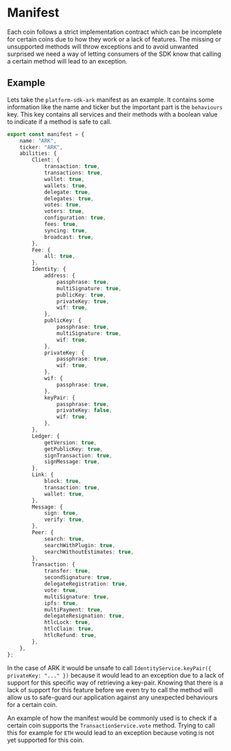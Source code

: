 # Manifest

Each coin follows a strict implementation contract which can be incomplete for certain coins due to how they work or a lack of features. The missing or unsupported methods will throw exceptions and to avoid unwanted surprised we need a way of letting consumers of the SDK know that calling a certain method will lead to an exception.

## Example

Lets take the `platform-sdk-ark` manifest as an example. It contains some information like the name and ticker but the important part is the `behaviours` key. This key contains all services and their methods with a boolean value to indicate if a method is safe to call.

```ts
export const manifest = {
	name: "ARK",
	ticker: "ARK",
	abilities: {
		Client: {
			transaction: true,
			transactions: true,
			wallet: true,
			wallets: true,
			delegate: true,
			delegates: true,
			votes: true,
			voters: true,
			configuration: true,
			fees: true,
			syncing: true,
			broadcast: true,
		},
		Fee: {
			all: true,
		},
		Identity: {
			address: {
				passphrase: true,
				multiSignature: true,
				publicKey: true,
				privateKey: true,
				wif: true,
			},
			publicKey: {
				passphrase: true,
				multiSignature: true,
				wif: true,
			},
			privateKey: {
				passphrase: true,
				wif: true,
			},
			wif: {
				passphrase: true,
			},
			keyPair: {
				passphrase: true,
				privateKey: false,
				wif: true,
			},
		},
		Ledger: {
			getVersion: true,
			getPublicKey: true,
			signTransaction: true,
			signMessage: true,
		},
		Link: {
			block: true,
			transaction: true,
			wallet: true,
		},
		Message: {
			sign: true,
			verify: true,
		},
		Peer: {
			search: true,
			searchWithPlugin: true,
			searchWithoutEstimates: true,
		},
		Transaction: {
			transfer: true,
			secondSignature: true,
			delegateRegistration: true,
			vote: true,
			multiSignature: true,
			ipfs: true,
			multiPayment: true,
			delegateResignation: true,
			htlcLock: true,
			htlcClaim: true,
			htlcRefund: true,
		},
	},
};
```

In the case of ARK it would be unsafe to call `IdentityService.keyPair({ privateKey: "..." })` because it would lead to an exception due to a lack of support for this specific way of retrieving a key-pair. Knowing that there is a lack of support for this feature before we even try to call the method will allow us to safe-guard our application against any unexpected behaviours for a certain coin.

An example of how the manifest would be commonly used is to check if a certain coin supports the `TransactionService.vote` method. Trying to call this for example for `ETH` would lead to an exception because voting is not yet supported for this coin.
